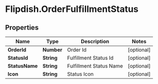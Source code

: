 # Flipdish.OrderFulfillmentStatus

## Properties

Name | Type | Description | Notes
------------ | ------------- | ------------- | -------------
**OrderId** | **Number** | Order Id | [optional] 
**StatusId** | **String** | Fulfillment Status Id | [optional] 
**StatusName** | **String** | Fulfillment Status Name | [optional] 
**Icon** | **String** | Status Icon | [optional] 


